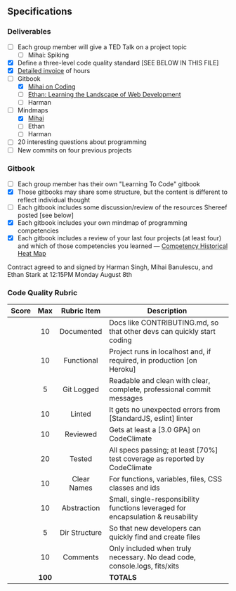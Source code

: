 ## Specifications

### Deliverables
- [ ] Each group member will give a TED Talk on a project topic
  - [ ] Mihai: Spiking
- [x] Define a three-level code quality standard [SEE BELOW IN THIS FILE]
- [x] [Detailed invoice](https://docs.google.com/spreadsheets/d/1GxSXhguI27apeWIzUFp_2f_T2xOPUWv5h-ry6RQvvoU/edit#gid=0) of hours
- [ ] Gitbook
  - [x] [Mihai on Coding](https://bluemihai.gitbooks.io/mihai-on-coding/content/)
  - [ ] [Ethan: Learning the Landscape of Web Development](https://ethanjstark.gitbooks.io/landscape-of-web/content)
  - [ ] Harman
- [ ] Mindmaps
  - [x] [Mihai](https://www.mindmeister.com/739674955/dev-competencies)
  - [ ] Ethan
  - [ ] Harman
- [ ] 20 interesting questions about programming
- [ ] New commits on four previous projects 

### Gitbook 
- [ ] Each group member has their own "Learning To Code" gitbook
- [x] Those gitbooks may share some structure, but the content is different to reflect individual thought
- [ ] Each gitbook includes some discussion/review of the resources Shereef posted [see below]
- [x] Each gitbook includes your own mindmap of programming competencies
- [x] Each gitbook includes a review of your last four projects (at least four) and which of those 
competencies you learned — [Competency Historical Heat Map](https://docs.google.com/spreadsheets/d/1bzi_8tOLrB18tIr21_7JSo9g5-x8x4KiticBPKWFVr0/edit#gid=0)

Contract agreed to and signed by Harman Singh, Mihai Banulescu, and Ethan Stark at 12:15PM Monday August 8th

### Code Quality Rubric

| Score | Max     | Rubric Item  | Description                                                                       |
|-------|:-------:|:------------:|-----------------------------------------------------------------------------------|
|       | 10      | Documented   | Docs like CONTRIBUTING.md, so that other devs can quickly start coding            |
|       | 10      | Functional   | Project runs in localhost and, if required, in production [on Heroku]             |
|       | 5       | Git Logged   | Readable and clean with clear, complete, professional commit messages             |
|       | 10      | Linted       | It gets no unexpected errors from [StandardJS, eslint] linter                     |
|       | 10      | Reviewed     | Gets at least a [3.0 GPA] on CodeClimate                                          |
|       | 20      | Tested       | All specs passing; at least [70%] test coverage as reported by CodeClimate        |
|       | 10      | Clear Names  | For functions, variables, files, CSS classes and ids                              |
|       | 10      | Abstraction  | Small, single-responsibility functions leveraged for encapsulation & reusability  |
|       | 5       | Dir Structure| So that new developers can quickly find and create files                          |
|       | 10      | Comments     | Only included when truly necessary. No dead code, console.logs, fits/xits         |
|       |<b>100</b>|              | <b>TOTALS</b>                                                                    |
